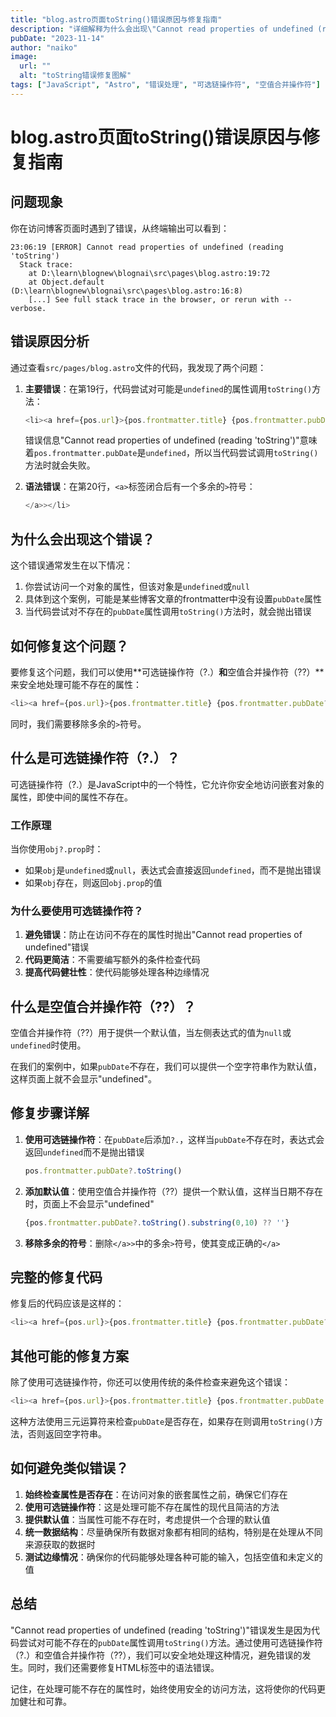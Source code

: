 ```yaml
---
title: "blog.astro页面toString()错误原因与修复指南"
description: "详细解释为什么会出现\"Cannot read properties of undefined (reading 'toString')\"错误，以及如何修复这个问题"
pubDate: "2023-11-14"
author: "naiko"
image:
  url: ""
  alt: "toString错误修复图解"
tags: ["JavaScript", "Astro", "错误处理", "可选链操作符", "空值合并操作符"]
---
```


# blog.astro页面toString()错误原因与修复指南

## 问题现象

你在访问博客页面时遇到了错误，从终端输出可以看到：

```
23:06:19 [ERROR] Cannot read properties of undefined (reading 'toString')
  Stack trace:
    at D:\learn\blognew\blognai\src\pages\blog.astro:19:72
    at Object.default (D:\learn\blognew\blognai\src\pages\blog.astro:16:8)
    [...] See full stack trace in the browser, or rerun with --verbose.
```

## 错误原因分析

通过查看`src/pages/blog.astro`文件的代码，我发现了两个问题：

1. **主要错误**：在第19行，代码尝试对可能是`undefined`的属性调用`toString()`方法：
   
   ```javascript
   <li><a href={pos.url}>{pos.frontmatter.title} {pos.frontmatter.pubDate.toString().substring(0,10)}</a>></li>
   ```

   错误信息"Cannot read properties of undefined (reading 'toString')"意味着`pos.frontmatter.pubDate`是`undefined`，所以当代码尝试调用`toString()`方法时就会失败。

2. **语法错误**：在第20行，`<a>`标签闭合后有一个多余的`>`符号：
   
   ```javascript
   </a>></li>
   ```

## 为什么会出现这个错误？

这个错误通常发生在以下情况：

1. 你尝试访问一个对象的属性，但该对象是`undefined`或`null`
2. 具体到这个案例，可能是某些博客文章的frontmatter中没有设置`pubDate`属性
3. 当代码尝试对不存在的`pubDate`属性调用`toString()`方法时，就会抛出错误

## 如何修复这个问题？

要修复这个问题，我们可以使用**可选链操作符（?.）**和**空值合并操作符（??）**来安全地处理可能不存在的属性：

```javascript
<li><a href={pos.url}>{pos.frontmatter.title} {pos.frontmatter.pubDate?.toString().substring(0,10) ?? ''}</a></li>
```

同时，我们需要移除多余的`>`符号。

## 什么是可选链操作符（?.）？

可选链操作符（?.）是JavaScript中的一个特性，它允许你安全地访问嵌套对象的属性，即使中间的属性不存在。

### 工作原理

当你使用`obj?.prop`时：
- 如果`obj`是`undefined`或`null`，表达式会直接返回`undefined`，而不是抛出错误
- 如果`obj`存在，则返回`obj.prop`的值

### 为什么要使用可选链操作符？

1. **避免错误**：防止在访问不存在的属性时抛出"Cannot read properties of undefined"错误
2. **代码更简洁**：不需要编写额外的条件检查代码
3. **提高代码健壮性**：使代码能够处理各种边缘情况

## 什么是空值合并操作符（??）？

空值合并操作符（??）用于提供一个默认值，当左侧表达式的值为`null`或`undefined`时使用。

在我们的案例中，如果`pubDate`不存在，我们可以提供一个空字符串作为默认值，这样页面上就不会显示"undefined"。

## 修复步骤详解

1. **使用可选链操作符**：在`pubDate`后添加`?.`，这样当`pubDate`不存在时，表达式会返回`undefined`而不是抛出错误
   
   ```javascript
   pos.frontmatter.pubDate?.toString()
   ```

2. **添加默认值**：使用空值合并操作符（??）提供一个默认值，这样当日期不存在时，页面上不会显示"undefined"
   
   ```javascript
   {pos.frontmatter.pubDate?.toString().substring(0,10) ?? ''}
   ```

3. **移除多余的符号**：删除`</a>>`中的多余`>`符号，使其变成正确的`</a>`

## 完整的修复代码

修复后的代码应该是这样的：

```javascript
<li><a href={pos.url}>{pos.frontmatter.title} {pos.frontmatter.pubDate?.toString().substring(0,10) ?? ''}</a></li>
```

## 其他可能的修复方案

除了使用可选链操作符，你还可以使用传统的条件检查来避免这个错误：

```javascript
<li><a href={pos.url}>{pos.frontmatter.title} {pos.frontmatter.pubDate ? pos.frontmatter.pubDate.toString().substring(0,10) : ''}</a></li>
```

这种方法使用三元运算符来检查`pubDate`是否存在，如果存在则调用`toString()`方法，否则返回空字符串。

## 如何避免类似错误？

1. **始终检查属性是否存在**：在访问对象的嵌套属性之前，确保它们存在
2. **使用可选链操作符**：这是处理可能不存在属性的现代且简洁的方法
3. **提供默认值**：当属性可能不存在时，考虑提供一个合理的默认值
4. **统一数据结构**：尽量确保所有数据对象都有相同的结构，特别是在处理从不同来源获取的数据时
5. **测试边缘情况**：确保你的代码能够处理各种可能的输入，包括空值和未定义的值

## 总结

"Cannot read properties of undefined (reading 'toString')"错误发生是因为代码尝试对可能不存在的`pubDate`属性调用`toString()`方法。通过使用可选链操作符（?.）和空值合并操作符（??），我们可以安全地处理这种情况，避免错误的发生。同时，我们还需要修复HTML标签中的语法错误。

记住，在处理可能不存在的属性时，始终使用安全的访问方法，这将使你的代码更加健壮和可靠。